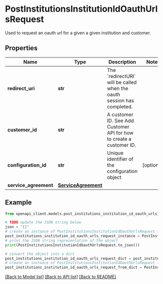 # PostInstitutionsInstitutionIdOauthUrlsRequest

Used to request an oauth url for a given a given institution and customer.

## Properties

Name | Type | Description | Notes
------------ | ------------- | ------------- | -------------
**redirect_uri** | **str** | The &#x60;redirectURI&#x60; will be called when the oauth session has completed. | 
**customer_id** | **str** | A customer ID. See Add Customer API for how to create a customer ID. | 
**configuration_id** | **str** | Unique identifier of the configuration object | [optional] 
**service_agreement** | [**ServiceAgreement**](ServiceAgreement.md) |  | 

## Example

```python
from openapi_client.models.post_institutions_institution_id_oauth_urls_request import PostInstitutionsInstitutionIdOauthUrlsRequest

# TODO update the JSON string below
json = "{}"
# create an instance of PostInstitutionsInstitutionIdOauthUrlsRequest from a JSON string
post_institutions_institution_id_oauth_urls_request_instance = PostInstitutionsInstitutionIdOauthUrlsRequest.from_json(json)
# print the JSON string representation of the object
print(PostInstitutionsInstitutionIdOauthUrlsRequest.to_json())

# convert the object into a dict
post_institutions_institution_id_oauth_urls_request_dict = post_institutions_institution_id_oauth_urls_request_instance.to_dict()
# create an instance of PostInstitutionsInstitutionIdOauthUrlsRequest from a dict
post_institutions_institution_id_oauth_urls_request_from_dict = PostInstitutionsInstitutionIdOauthUrlsRequest.from_dict(post_institutions_institution_id_oauth_urls_request_dict)
```
[[Back to Model list]](../README.md#documentation-for-models) [[Back to API list]](../README.md#documentation-for-api-endpoints) [[Back to README]](../README.md)


